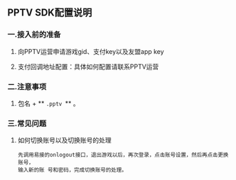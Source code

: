## PPTV SDK配置说明

 ###  一.接入前的准备

  1. 向PPTV运营申请游戏gid、支付key以及友盟app key

  2. 支付回调地址配置：具体如何配置请联系PPTV运营

### 二.注意事项

  1.  包名 + ** `.pptv `** 。


### 三.常见问题

   1. 如何切换账号以及切换账号的处理

          先调用易接的onlogout接口，退出游戏以后，再次登录，点击账号设置，然后再点击更换账号，
          输入新的账 号和密码，完成切换账号的处理。
